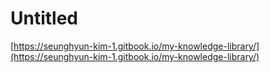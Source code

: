 # Untitled

[https://seunghyun-kim-1.gitbook.io/my-knowledge-library/](https://seunghyun-kim-1.gitbook.io/my-knowledge-library/)

